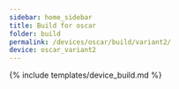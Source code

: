 ```yaml
---
sidebar: home_sidebar
title: Build for oscar
folder: build
permalink: /devices/oscar/build/variant2/
device: oscar_variant2
---
```

{% include templates/device_build.md %}
